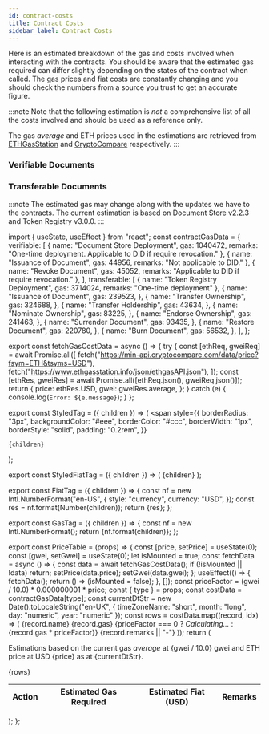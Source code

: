 ```yaml
---
id: contract-costs
title: Contract Costs
sidebar_label: Contract Costs
---
```


Here is an estimated breakdown of the gas and costs involved when interacting with the contracts.
You should be aware that the estimated gas required can differ slightly depending on the states of the contract when called. The gas prices and fiat costs are constantly changing and you should check the numbers from a source you trust to get an accurate figure.

:::note
Note that the following estimation is _not_ a comprehensive list of all the costs involved and should be used as a reference only.

The gas _average_ and ETH prices used in the estimations are retrieved from [ETHGasStation](https://ethgasstation.info/) and [CryptoCompare](https://www.cryptocompare.com/) respectively.
:::

### Verifiable Documents

<PriceTable type="verifiable" />

### Transferable Documents

<PriceTable type="transferable" />

:::note
The estimated gas may change along with the updates we have to the contracts. The current estimation is based on Document Store v2.2.3 and Token Registry v3.0.0.
:::

import { useState, useEffect } from "react";
const contractGasData = {
  verifiable: [
    {
      name: "Document Store Deployment",
      gas: 1040472,
      remarks: "One-time deployment. Applicable to DID if require revocation."
    },
    {
      name: "Issuance of Document",
      gas: 44956,
      remarks: "Not applicable to DID."
    },
    {
      name: "Revoke Document",
      gas: 45052,
      remarks: "Applicable to DID if require revocation."
    },
  ],
  transferable: [
    {
      name: "Token Registry Deployment",
      gas: 3714024,
      remarks: "One-time deployment"
    },
    {
      name: "Issuance of Document",
      gas: 239523,
    },
    {
      name: "Transfer Ownership",
      gas: 324688,
    },
    {
      name: "Transfer Holdership",
      gas: 43634,
    },
    {
      name: "Nominate Ownership",
      gas: 83225,
    },
    {
      name: "Endorse Ownership",
      gas: 241463,
    },
    {
      name: "Surrender Document",
      gas: 93435,
    },
    {
      name: "Restore Document",
      gas: 220780,
    },
    {
      name: "Burn Document",
      gas: 56532,
    },
  ],
};

export const fetchGasCostData = async () => {
  try {
    const [ethReq, gweiReq] = await Promise.all([
      fetch("https://min-api.cryptocompare.com/data/price?fsym=ETH&tsyms=USD"),
      fetch("https://www.ethgasstation.info/json/ethgasAPI.json"),
    ]);
    const [ethRes, gweiRes] = await Promise.all([ethReq.json(), gweiReq.json()]);
    return {
      price: ethRes.USD,
      gwei: gweiRes.average,
    };
  } catch (e) {
    console.log(`Error: ${e.message}`);
  }
};

export const StyledTag = ({ children }) => (
  <span
    style={{
      borderRadius: "3px",
      backgroundColor: "#eee",
      borderColor: "#ccc",
      borderWidth: "1px",
      borderStyle: "solid",
      padding: "0.2rem",
    }}
  >
    {children}
  </span>
);

export const StyledFiatTag = ({ children }) => (
  <StyledTag>
    <FiatTag>{children}</FiatTag>
  </StyledTag>
);

export const FiatTag = ({ children }) => {
  const nf = new Intl.NumberFormat("en-US", {
    style: "currency",
    currency: "USD",
  });
  const res = nf.format(Number(children));
  return <span>{res}</span>;
};

export const GasTag = ({ children }) => {
  const nf = new Intl.NumberFormat();
  return <span>{nf.format(children)}</span>;
};

export const PriceTable = (props) => {
  const [price, setPrice] = useState(0);
  const [gwei, setGwei] = useState(0);
  let isMounted = true;
  const fetchData = async () => {
    const data = await fetchGasCostData();
    if (!isMounted || !data) return;
    setPrice(data.price);
    setGwei(data.gwei);
  };
  useEffect(() => {
    fetchData();
    return () => (isMounted = false);
  }, []);
  const priceFactor = (gwei / 10.0) * 0.000000001 * price;
  const { type } = props;
  const costData = contractGasData[type];
  const currentDtStr = new Date().toLocaleString("en-UK", { timeZoneName: "short", month: "long", day: "numeric", year: "numeric" });
  const rows = costData.map((record, idx) => (
    <tr key={idx}>
      <td>{record.name}</td>
      <td>
        <GasTag>{record.gas}</GasTag>
      </td>
      <td>{priceFactor === 0 ? <em>Calculating...</em> : <FiatTag>{record.gas * priceFactor}</FiatTag>}</td>
      <td>{record.remarks || "-"}</td>
    </tr>
  ));
  return (
    <div>
      <p>
        Estimations based on the current gas <em>average</em> at <StyledTag>{gwei / 10.0} gwei</StyledTag> and ETH price
        at USD <StyledFiatTag>{price}</StyledFiatTag> as at {currentDtStr}.
      </p>
      <table>
        <thead>
          <tr>
            <th>Action</th>
            <th>Estimated Gas Required</th>
            <th>Estimated Fiat (USD)</th>
            <th>Remarks</th>
          </tr>
        </thead>
        <tbody>{rows}</tbody>
      </table>
    </div>
  );
};
